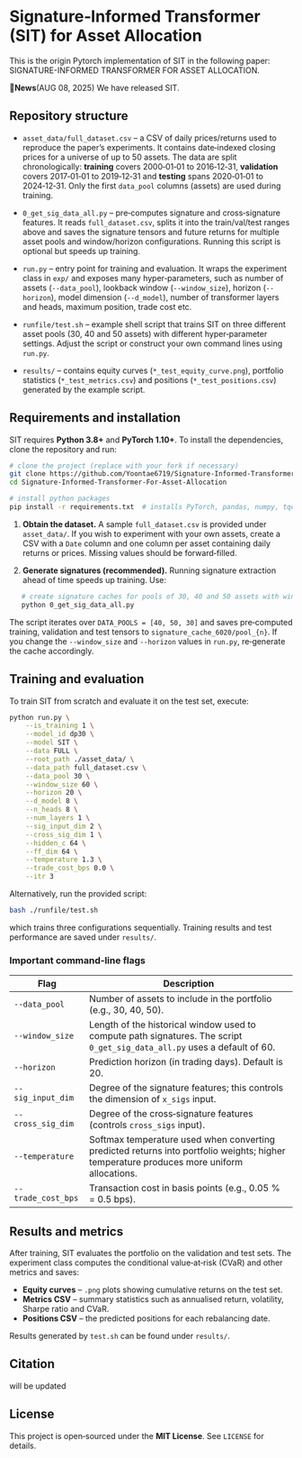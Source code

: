 # Signature‑Informed Transformer (SIT) for Asset Allocation

This is the origin Pytorch implementation of SIT in the following paper: SIGNATURE-INFORMED TRANSFORMER FOR ASSET ALLOCATION.

🚩**News**(AUG 08, 2025)  We have released SIT.

## Repository structure

* `asset_data/full_dataset.csv` – a CSV of daily prices/returns used to reproduce the paper’s experiments.  It contains date‑indexed closing prices for a universe of up to 50 assets.  The data are split chronologically: **training** covers 2000‑01‑01 to 2016‑12‑31, **validation** covers 2017‑01‑01 to 2019‑12‑31 and **testing** spans 2020‑01‑01 to 2024‑12‑31.  Only the first `data_pool` columns (assets) are used during training.

* `0_get_sig_data_all.py` – pre‑computes signature and cross‑signature features.  It reads `full_dataset.csv`, splits it into the train/val/test ranges above and saves the signature tensors and future returns for multiple asset pools and window/horizon configurations.  Running this script is optional but speeds up training.

* `run.py` – entry point for training and evaluation.  It wraps the experiment class in `exp/` and exposes many hyper‑parameters, such as number of assets (`--data_pool`), lookback window (`--window_size`), horizon (`--horizon`), model dimension (`--d_model`), number of transformer layers and heads, maximum position, trade cost etc.

* `runfile/test.sh` – example shell script that trains SIT on three different asset pools (30, 40 and 50 assets) with different hyper‑parameter settings.  Adjust the script or construct your own command lines using `run.py`.

* `results/` – contains equity curves (`*_test_equity_curve.png`), portfolio statistics (`*_test_metrics.csv`) and positions (`*_test_positions.csv`) generated by the example script.

## Requirements and installation

SIT requires **Python 3.8+** and **PyTorch 1.10+**.  To install the dependencies, clone the repository and run:

```bash
# clone the project (replace with your fork if necessary)
git clone https://github.com/Yoontae6719/Signature-Informed-Transformer-For-Asset-Allocation.git
cd Signature-Informed-Transformer-For-Asset-Allocation

# install python packages
pip install -r requirements.txt  # installs PyTorch, pandas, numpy, tqdm, joblib, etc
```

1. **Obtain the dataset.**  A sample `full_dataset.csv` is provided under `asset_data/`.  If you wish to experiment with your own assets, create a CSV with a `Date` column and one column per asset containing daily returns or prices.  Missing values should be forward‑filled.

2. **Generate signatures (recommended).**  Running signature extraction ahead of time speeds up training.  Use:

```bash
   # create signature caches for pools of 30, 40 and 50 assets with window=60 and horizon=20
   python 0_get_sig_data_all.py
```

   The script iterates over `DATA_POOLS = [40, 50, 30]` and saves pre‑computed training, validation and test tensors to `signature_cache_6020/pool_{n}`.  If you change the `--window_size` and `--horizon` values in `run.py`, re‑generate the cache accordingly.

## Training and evaluation

To train SIT from scratch and evaluate it on the test set, execute:

```bash
python run.py \
    --is_training 1 \
    --model_id dp30 \
    --model SIT \
    --data FULL \
    --root_path ./asset_data/ \
    --data_path full_dataset.csv \
    --data_pool 30 \
    --window_size 60 \
    --horizon 20 \
    --d_model 8 \
    --n_heads 8 \
    --num_layers 1 \
    --sig_input_dim 2 \
    --cross_sig_dim 1 \
    --hidden_c 64 \
    --ff_dim 64 \
    --temperature 1.3 \
    --trade_cost_bps 0.0 \
    --itr 3
```

Alternatively, run the provided script:

```bash
bash ./runfile/test.sh
```

which trains three configurations sequentially.  Training results and test performance are saved under `results/`.

### Important command‑line flags

| Flag               | Description                                                                                                                              |
| ------------------ | ---------------------------------------------------------------------------------------------------------------------------------------- |
| `--data_pool`      | Number of assets to include in the portfolio (e.g., 30, 40, 50).                                                                         |
| `--window_size`    | Length of the historical window used to compute path signatures.  The script `0_get_sig_data_all.py` uses a default of 60.               |
| `--horizon`        | Prediction horizon (in trading days).  Default is 20.                                                                                    |
| `--sig_input_dim`  | Degree of the signature features; this controls the dimension of `x_sigs` input.                                                         |
| `--cross_sig_dim`  | Degree of the cross‑signature features (controls `cross_sigs` input).                                                                    |
| `--temperature`    | Softmax temperature used when converting predicted returns into portfolio weights; higher temperature produces more uniform allocations. |
| `--trade_cost_bps` | Transaction cost in basis points (e.g., 0.05 % = 0.5 bps).                                                                               |

## Results and metrics

After training, SIT evaluates the portfolio on the validation and test sets.  The experiment class computes the conditional value‑at‑risk (CVaR) and other metrics and saves:

* **Equity curves** – `.png` plots showing cumulative returns on the test set.
* **Metrics CSV** – summary statistics such as annualised return, volatility, Sharpe ratio and CVaR.
* **Positions CSV** – the predicted positions for each rebalancing date.

Results generated by `test.sh` can be found under `results/`.

## Citation
will be updated

## License

This project is open‑sourced under the **MIT License**.  See `LICENSE` for details.
